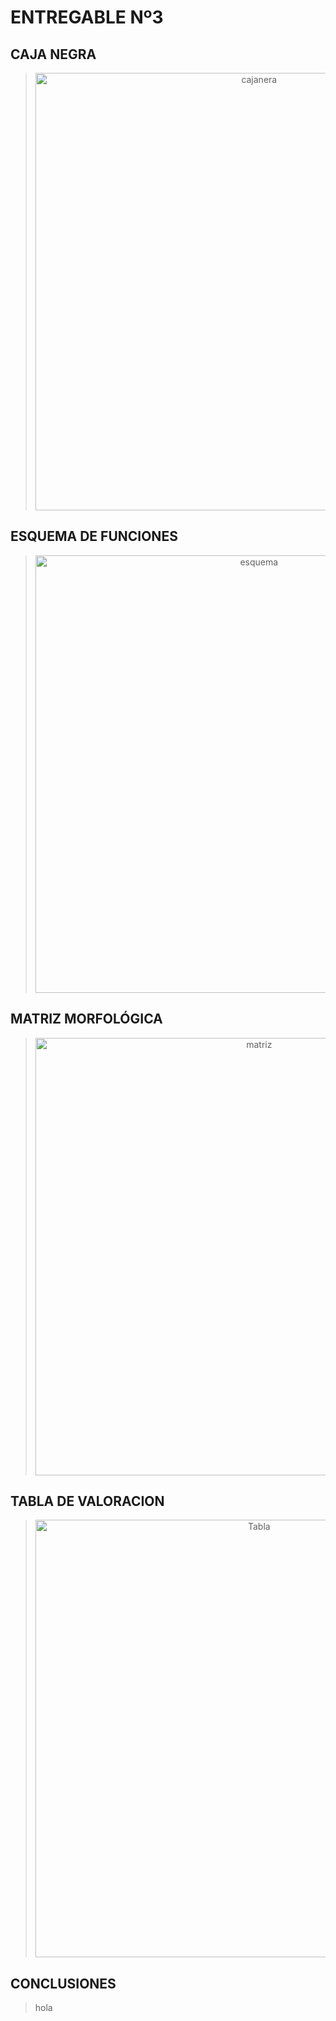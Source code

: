 <h1><b> ENTREGABLE Nº3</b></h1>

<h2>CAJA NEGRA</h2>

> <p align="center"><img src="imagenes/2.jpg" alt="cajanera" style="width: 700px"></a></p>

<h2> ESQUEMA DE FUNCIONES </h2>

> <p align="center"><img src="imagenes/3.jpg" alt="esquema" style="width: 700px"></a></p>

<h2> MATRIZ MORFOLÓGICA </h2>

> <p align="center"><img src="imagenes/4.jpg" alt="matriz" style="width: 700px"></a></p>

<h2> TABLA DE VALORACION </h2>

> <p align="center"><img src="imagenes/5.jpg" alt="Tabla" style="width: 700px"></a></p>

<h2> CONCLUSIONES </h2>

> <p> hola </p>
